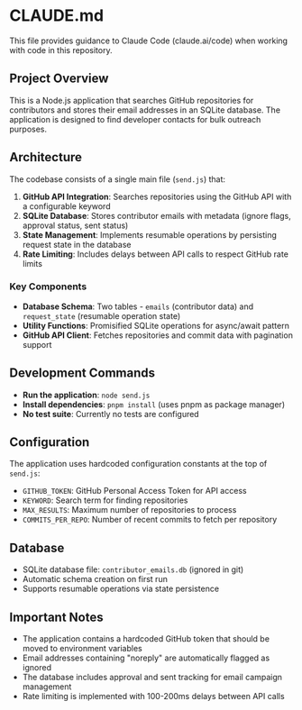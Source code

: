 # CLAUDE.md

This file provides guidance to Claude Code (claude.ai/code) when working with code in this repository.

## Project Overview

This is a Node.js application that searches GitHub repositories for contributors and stores their email addresses in an SQLite database. The application is designed to find developer contacts for bulk outreach purposes.

## Architecture

The codebase consists of a single main file (`send.js`) that:

1. **GitHub API Integration**: Searches repositories using the GitHub API with a configurable keyword
2. **SQLite Database**: Stores contributor emails with metadata (ignore flags, approval status, sent status)
3. **State Management**: Implements resumable operations by persisting request state in the database
4. **Rate Limiting**: Includes delays between API calls to respect GitHub rate limits

### Key Components

- **Database Schema**: Two tables - `emails` (contributor data) and `request_state` (resumable operation state)
- **Utility Functions**: Promisified SQLite operations for async/await pattern
- **GitHub API Client**: Fetches repositories and commit data with pagination support

## Development Commands

- **Run the application**: `node send.js`
- **Install dependencies**: `pnpm install` (uses pnpm as package manager)
- **No test suite**: Currently no tests are configured

## Configuration

The application uses hardcoded configuration constants at the top of `send.js`:

- `GITHUB_TOKEN`: GitHub Personal Access Token for API access
- `KEYWORD`: Search term for finding repositories
- `MAX_RESULTS`: Maximum number of repositories to process
- `COMMITS_PER_REPO`: Number of recent commits to fetch per repository

## Database

- SQLite database file: `contributor_emails.db` (ignored in git)
- Automatic schema creation on first run
- Supports resumable operations via state persistence

## Important Notes

- The application contains a hardcoded GitHub token that should be moved to environment variables
- Email addresses containing "noreply" are automatically flagged as ignored
- The database includes approval and sent tracking for email campaign management
- Rate limiting is implemented with 100-200ms delays between API calls